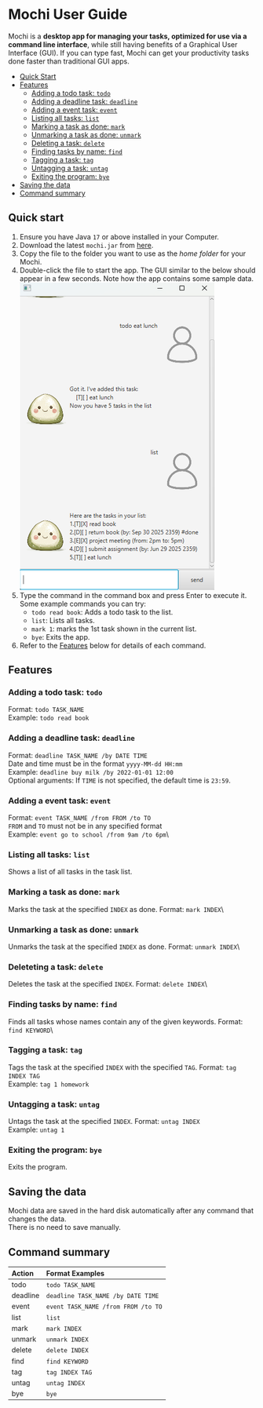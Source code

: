 # Mochi User Guide

Mochi is a **desktop app for managing your tasks, optimized for use via a command line interface**, while still having 
benefits of a Graphical User Interface (GUI). If you can type fast, Mochi can get your productivity tasks done faster 
than traditional GUI apps.
* [Quick Start](#quick-start)
* [Features](#features)
    * [Adding a todo task: `todo`](#adding-a-todo-task-todo)
    * [Adding a deadline task: `deadline`](#adding-a-deadline-task-deadline)
    * [Adding a event task: `event`](#adding-a-event-task-event)
    * [Listing all tasks: `list`](#listing-all-tasks-list)
    * [Marking a task as done: `mark`](#marking-a-task-as-done-mark)
    * [Unmarking a task as done: `unmark`](#unmarking-a-task-as-done-unmark)
    * [Deleting a task: `delete`](#deleting-a-task-delete)
    * [Finding tasks by name: `find`](#finding-tasks-by-name-find)
    * [Tagging a task: `tag`](#tagging-a-task-tag)
    * [Untagging a task: `untag`](#untagging-a-task-untag)
    * [Exiting the program: `bye`](#exiting-the-program-bye)
* [Saving the data](#saving-the-data)
* [Command summary](#command-summary)

## Quick start
1. Ensure you have Java `17` or above installed in your Computer.
2. Download the latest `mochi.jar` from [here](https://github.com/AY2122S2-CS2103T-T11-3/tp/releases).
3. Copy the file to the folder you want to use as the _home folder_ for your Mochi.
4. Double-click the file to start the app. The GUI similar to the below should appear in a few seconds. Note how the app contains some sample data.<br>
   ![Ui](Ui.png)
5. Type the command in the command box and press Enter to execute it.\
   Some example commands you can try:<br>
    - `todo read book`: Adds a todo task to the list.
    - `list`: Lists all tasks.
    - `mark 1`: marks the 1st task shown in the current list.
    - `bye`: Exits the app.
6. Refer to the [Features](#features) below for details of each command.
    

## Features

### Adding a todo task: `todo`
Format: `todo TASK_NAME`\
Example: `todo read book`

### Adding a deadline task: `deadline`
Format: `deadline TASK_NAME /by DATE TIME`\
Date and time must be in the format `yyyy-MM-dd HH:mm`\
Example: `deadline buy milk /by 2022-01-01 12:00`\
Optional arguments: If `TIME` is not specified, the default time is `23:59`.

### Adding a event task: `event`
Format: `event TASK_NAME /from FROM /to TO`\
`FROM` and `TO` must not be in any specified format\
Example: `event go to school /from 9am /to 6pm`\

### Listing all tasks: `list`
Shows a list of all tasks in the task list.

### Marking a task as done: `mark`
Marks the task at the specified `INDEX` as done.
Format: `mark INDEX`\

### Unmarking a task as done: `unmark`
Unmarks the task at the specified `INDEX` as done.
Format: `unmark INDEX`\

### Deleteting a task: `delete`
Deletes the task at the specified `INDEX`.
Format: `delete INDEX`\

### Finding tasks by name: `find`
Finds all tasks whose names contain any of the given keywords.
Format: `find KEYWORD`\

### Tagging a task: `tag`
Tags the task at the specified `INDEX` with the specified `TAG`.
Format: `tag INDEX TAG`\
Example: `tag 1 homework`

### Untagging a task: `untag`
Untags the task at the specified `INDEX`.
Format: `untag INDEX`\
Example: `untag 1`

### Exiting the program: `bye`
Exits the program.

## Saving the data
Mochi data are saved in the hard disk automatically after any command that changes the data.\
There is no need to save manually.

## Command summary

| Action   | Format Examples                     |
|:---------|:------------------------------------|
| todo     | `todo TASK_NAME`                    |
| deadline | `deadline TASK_NAME /by DATE TIME`  |
| event    | `event TASK_NAME /from FROM /to TO` | 
| list     | `list`                              | 
| mark     | `mark INDEX`                        | 
| unmark   | `unmark INDEX`                      | 
| delete   | `delete INDEX`                      | 
| find     | `find KEYWORD`                      | 
| tag      | `tag INDEX TAG`                     | 
| untag    | `untag INDEX`                       |
| bye      | `bye`                               |